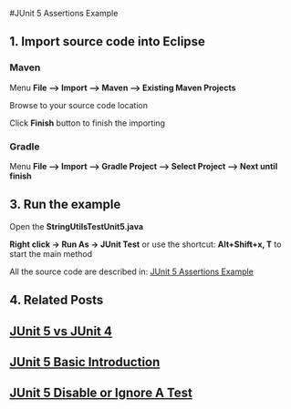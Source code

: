 #JUnit 5 Assertions Example


## 1. Import source code into Eclipse
### Maven

Menu **File –> Import –> Maven –> Existing Maven Projects**

Browse to your source code location

Click **Finish** button to finish the importing

### Gradle
Menu **File –> Import –> Gradle Project –> Select Project --> Next until finish**

## 3. Run the example


Open the **StringUtilsTestUnit5.java** 

**Right click -> Run As -> JUnit Test** or use the shortcut: **Alt+Shift+x, T** to start the main method

All the source code are described in: [JUnit 5 Assertions Example](http://howtoprogram.xyz/2016/08/12/junit-5-assertions-example/)

## 4. Related Posts
## [JUnit 5 vs JUnit 4](http://howtoprogram.xyz/2016/08/10/junit-5-vs-junit-4/)
## [JUnit 5 Basic Introduction](http://howtoprogram.xyz/2016/08/07/junit-5-basic-introduction/)
## [JUnit 5 Disable or Ignore A Test](http://howtoprogram.xyz/2016/08/14/junit-5-disable-ignore-tests/)